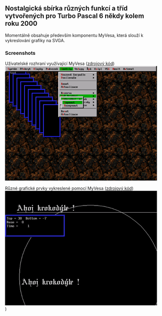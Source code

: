 ## Nostalgická sbírka různých funkcí a tříd vytvořených pro Turbo Pascal 6 někdy kolem roku 2000

Momentálně obsahuje především komponentu MyVesa, která slouží k vykreslování grafiky na SVGA.

### Screenshots

Uživatelské rozhraní využívající MyVesa ([zdrojový kód](MYVESA2/DEMO.PAS))
![Uživatelské rozhraní využívající MyVesa](screenshots/myvesa2-demo.png)

Různé grafické prvky vykreslené pomocí MyVesa ([zdrojový kód](MYVESA2/VESAFNT.PAS))
![Různé grafické prvky vykreslené pomocí MyVesa](screenshots/myvesa2-vesafnt.png))

